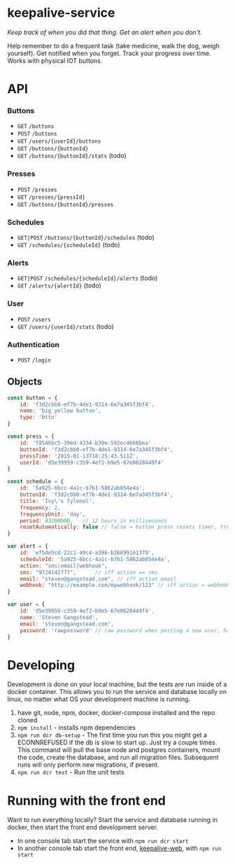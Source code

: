 keepalive-service
===================

*Keep track of when you did that thing.  Get an alert when you don't.*

Help remember to do a frequent task (take medicine, walk the dog, weigh yourself).  Get notified when you forget.  Track your progress over time.  Works with physical IOT buttons.

# API
### Buttons
- `GET` `/buttons`
- `POST` `/buttons`
- `GET` `/users/{userId}/buttons`
- `GET` `/buttons/{buttonId}`
- `GET` `/buttons/{buttonId}/stats` (todo)

### Presses
- `POST` `/presses`
- `GET` `/presses/{pressId}`
- `GET` `/buttons/{buttonId}/presses`

### Schedules
- `GET|POST` `/buttons/{buttonId}/schedules` (todo)
- `GET` `/schedules/{scheduleId}` (todo)

### Alerts
- `GET|POST` `/schedules/{scheduleId}/alerts` (todo)
- `GET` `/alerts/{alertId}` (todo)

### User
- `POST` `/users`
- `GET` `/users/{userId}/stats` (todo)

### Authentication
- `POST` `/login`

## Objects
```js
const button = {
    id: 'f3d2cbb0-ef7b-4de1-9314-6e7a345f3bf4',
    name: 'big yellow button',
    type: 'bttn'
}
```
```js
const press = {
    id: 'f8546bc5-39ed-4334-b39e-592ec4666bea'
    buttonId: 'f3d2cbb0-ef7b-4de1-9314-6e7a345f3bf4',
    pressTime: '2015-01-13T18:25:43.511Z',
    userId: 'd5e39959-c359-4ef2-b9e5-67e0628449f4'
}
```
```js
const schedule = {
    id: '5a925-6bcc-4a1c-b7b1-5862ab054e4a',
    buttonId: 'f3d2cbb0-ef7b-4de1-9314-6e7a345f3bf4',
    title: 'Ivy\'s Tylenol',
    frequency: 2,
    frequencyUnit: 'day',
    period: 43200000,   // 12 hours in milliseconds
    resetAutomatically: false // false = button press resets timer, true=timer resets regardless of button press
}
```
```js
var alert = {
    id: 'ef5de5cd-22c1-49c4-a396-b26899161379',
    scheduleId: '5a925-6bcc-4a1c-b7b1-5862ab054e4a',
    action: "sms|email|webhook",
    sms: "9724142777",      // iff action == sms
    email: "steven@gangstead.com", // iff action email
    webhook: "http://example.com/mywebhook/123" // iff action = webhook, will POST
}
```
```js
var user = {
    id: 'd5e39959-c359-4ef2-b9e5-67e0628449f4',
    name: 'Steven Gangstead',
    email: 'steven@gangstead.com',
    password: 'rawpassword' // raw password when posting a new user, hash is stored in db
}
```

# Developing
Development is done on your local machine, but the tests are run inside of a docker container.  This allows you to run the service and database locally on linux, no matter what OS your development machine is running.

1. have git, node, npm, docker, docker-compose installed and the repo cloned
1. `npm install` - installs npm dependencies
1. `npm run dcr db-setup` - The first time you run this you might get a ECONNREFUSED if the db is slow to start up.  Just try a couple times.  This command will pull the base node and postgres containers, mount the code, create the database, and run all migration files.  Subsequent runs will only perform new migrations, if present.
1. `npm run dcr test` - Run the unit tests

# Running with the front end
Want to run everything locally?  Start the service and database running in docker, then start the front end development server.
- In one console tab start the service with `npm run dcr start`
- In another console tab start the front end, [keepalive-web](https://github.com/gangstead/keepalive-web), with `npm run start`
